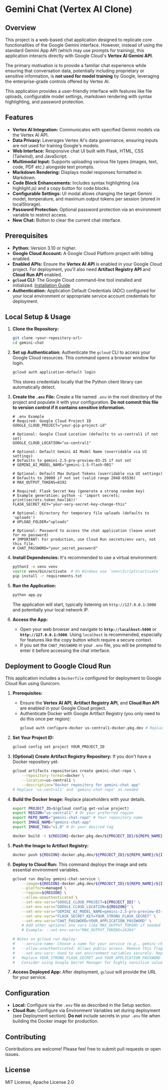 # Gemini Chat (Vertex AI Clone)

## Overview

This project is a web-based chat application designed to replicate core functionalities of the Google Gemini interface. However, instead of using the standard Gemini App API (which may use prompts for training), this application interacts directly with Google Cloud's **Vertex AI Gemini API**.

The primary motivation is to provide a familiar chat experience while ensuring that conversation data, potentially including proprietary or sensitive information, is **not used for model training** by Google, leveraging the enterprise-grade controls offered by Vertex AI.

This application provides a user-friendly interface with features like file uploads, configurable model settings, markdown rendering with syntax highlighting, and password protection.

## Features

* **Vertex AI Integration:** Communicates with specified Gemini models via the Vertex AI API.
* **Data Privacy:** Leverages Vertex AI's data governance, ensuring inputs are not used for training Google's models.
* **Web Interface:** Responsive chat UI built with Flask, HTML, CSS (Tailwind), and JavaScript.
* **Multimodal Input:** Supports uploading various file types (images, text, code, PDF etc.) alongside text prompts.
* **Markdown Rendering:** Displays model responses formatted in Markdown.
* **Code Block Enhancements:** Includes syntax highlighting (via highlight.js) and a copy button for code blocks.
* **Configurable Settings:** UI modal allows changing the target Gemini model, temperature, and maximum output tokens per session (stored in localStorage).
* **Password Protection:** Optional password protection via an environment variable to restrict access.
* **New Chat:** Button to clear the current chat interface.

## Prerequisites

* **Python:** Version 3.10 or higher.
* **Google Cloud Account:** A Google Cloud Platform project with billing enabled.
* **Enabled APIs:** Ensure the **Vertex AI API** is enabled in your Google Cloud project. For deployment, you'll also need **Artifact Registry API** and **Cloud Run API** enabled.
* **`gcloud` CLI:** The Google Cloud command-line tool installed and initialized. [Installation Guide](https://cloud.google.com/sdk/docs/install)
* **Authentication:** Application Default Credentials (ADC) configured for your local environment or appropriate service account credentials for deployment.

## Local Setup & Usage

1.  **Clone the Repository:**
    ```bash
    git clone <your-repository-url>
    cd gemini-chat
    ```

2.  **Set up Authentication:**
    Authenticate the `gcloud` CLI to access your Google Cloud resources. This command opens a browser window for login.
    ```bash
    gcloud auth application-default login
    ```
    This stores credentials locally that the Python client library can automatically detect.

3.  **Create the `.env` File:**
    Create a file named `.env` in the root directory of the project and populate it with your configuration. **Do not commit this file to version control if it contains sensitive information.**

    ```plaintext
    # .env Example
    # Required: Google Cloud Project ID
    GOOGLE_CLOUD_PROJECT="your-gcp-project-id"

    # Optional: Google Cloud Location (defaults to us-central1 if not set)
    GOOGLE_CLOUD_LOCATION="us-central1"

    # Optional: Default Gemini AI Model Name (overridable via UI settings)
    # Defaults to gemini-2.5-pro-preview-03-25 if not set
    # GEMINI_AI_MODEL_NAME="gemini-1.5-flash-001"

    # Optional: Default Max Output Tokens (overridable via UI settings)
    # Defaults to 20000 if not set (valid range 2048-65536)
    # MAX_OUTPUT_TOKENS=8192

    # Required: Flask Secret Key (generate a strong random key)
    # Example generation: python -c 'import secrets; print(secrets.token_hex(16))'
    FLASK_SECRET_KEY="your-very-secret-key-change-this"

    # Optional: Directory for temporary file uploads (defaults to 'uploads')
    # UPLOAD_FOLDER="uploads"

    # Optional: Password to access the chat application (leave unset for no password)
    # IMPORTANT: For production, use Cloud Run secrets/env vars, not this file.
    # CHAT_PASSWORD="your_secret_password"
    ```

4.  **Install Dependencies:**
    It's recommended to use a virtual environment:
    ```bash
    python3 -m venv venv
    source venv/bin/activate  # On Windows use `venv\Scripts\activate`
    pip install -r requirements.txt
    ```

5.  **Run the Application:**
    ```bash
    python app.py
    ```
    The application will start, typically listening on `http://127.0.0.1:5000` and potentially your local network IP.

6.  **Access the App:**
    * Open your web browser and navigate to **`http://localhost:5000`** or **`http://127.0.0.1:5000`**. Using `localhost` is recommended, especially for features like the copy button which require a secure context.
    * If you set the `CHAT_PASSWORD` in your `.env` file, you will be prompted to enter it before accessing the chat interface.

## Deployment to Google Cloud Run

This application includes a `Dockerfile` configured for deployment to Google Cloud Run using Gunicorn.

1.  **Prerequisites:**
    * Ensure the **Vertex AI API**, **Artifact Registry API**, and **Cloud Run API** are enabled in your Google Cloud project.
    * Authenticate Docker with Google Artifact Registry (you only need to do this once per region):
        ```bash
        gcloud auth configure-docker us-central1-docker.pkg.dev # Replace us-central1 if needed
        ```

2.  **Set Your Project ID:**
    ```bash
    gcloud config set project YOUR_PROJECT_ID
    ```

3.  **(Optional) Create Artifact Registry Repository:**
    If you don't have a Docker repository yet:
    ```bash
    gcloud artifacts repositories create gemini-chat-repo \
        --repository-format=docker \
        --location=us-central1 \
        --description="Docker repository for gemini-chat app"
    # Replace 'us-central1' and 'gemini-chat-repo' as needed
    ```

4.  **Build the Docker Image:**
    Replace placeholders with your details.
    ```bash
    export PROJECT_ID=$(gcloud config get-value project)
    export REGION="us-central1" # Or your preferred region
    export REPO_NAME="gemini-chat-repo" # Your repository name
    export IMAGE_NAME="gemini-chat-app"
    export IMAGE_TAG="v1.0" # Or your desired tag

    docker build -t ${REGION}-docker.pkg.dev/${PROJECT_ID}/${REPO_NAME}/${IMAGE_NAME}:${IMAGE_TAG} .
    ```

5.  **Push the Image to Artifact Registry:**
    ```bash
    docker push ${REGION}-docker.pkg.dev/${PROJECT_ID}/${REPO_NAME}/${IMAGE_NAME}:${IMAGE_TAG}
    ```

6.  **Deploy to Cloud Run:**
    This command deploys the image and sets essential environment variables.

    ```bash
    gcloud run deploy gemini-chat-service \
        --image=${REGION}-docker.pkg.dev/${PROJECT_ID}/${REPO_NAME}/${IMAGE_NAME}:${IMAGE_TAG} \
        --platform=managed \
        --region=${REGION} \
        --allow-unauthenticated \
        --set-env-vars="GOOGLE_CLOUD_PROJECT=${PROJECT_ID}" \
        --set-env-vars="GOOGLE_CLOUD_LOCATION=${REGION}" \
        --set-env-vars="GEMINI_AI_MODEL_NAME=gemini-2.5-pro-preview-03-25" \
        --set-env-vars="FLASK_SECRET_KEY=YOUR_STRONG_FLASK_SECRET" \
        --set-env-vars="CHAT_PASSWORD=YOUR_APPLICATION_PASSWORD" \
        # Add other optional env vars like MAX_OUTPUT_TOKENS if needed
        # Example: --set-env-vars="MAX_OUTPUT_TOKENS=16384"

    # Notes on gcloud run deploy:
    #   --service-name: Choose a name for your service (e.g., gemini-chat-service).
    #   --allow-unauthenticated: Allows public access. Remove this flag and configure IAM for private access.
    #   --set-env-vars: Used to set environment variables securely. Repeat for each variable.
    #   Replace YOUR_STRONG_FLASK_SECRET and YOUR_APPLICATION_PASSWORD with secure values.
    #   Consider using Google Secret Manager for highly sensitive values and referencing them in Cloud Run.
    ```

7.  **Access Deployed App:** After deployment, `gcloud` will provide the URL for your service.

## Configuration

* **Local:** Configure via the `.env` file as described in the Setup section.
* **Cloud Run:** Configure via Environment Variables set during deployment (see Deployment section). **Do not** include secrets in your `.env` file when building the Docker image for production.

## Contributing

Contributions are welcome! Please feel free to submit pull requests or open issues.

## License

MIT License, Apache License 2.0

